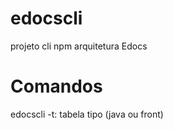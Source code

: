 # edocscli
projeto cli npm arquitetura Edocs

# Comandos
edocscli -t: <casoUso> tabela tipo (java ou front)